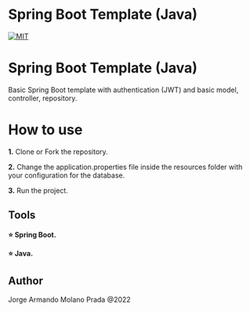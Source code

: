 # Spring Boot Template (Java)

[![MIT](https://poser.pugx.org/pixel418/markdownify/license)](https://opensource.org/licenses/MIT)


# Spring Boot Template (Java)

Basic Spring Boot template with authentication (JWT) and basic model, controller, repository.

# How to use

**1.** Clone or Fork the repository.

**2.** Change the application.properties file inside the resources folder with your configuration for the database.

**3.** Run the project.

Tools
--------

**:star: Spring Boot.**

**:star: Java.**

Author
--------

Jorge Armando Molano Prada @2022